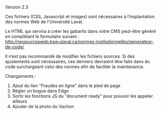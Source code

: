 ﻿Version 2.3

Ces fichiers (CSS, Javascript et images) sont nécessaires à l’implantation des normes Web de l'Université Laval.

Le HTML qui servira à créer les gabarits dans votre CMS peut-être généré en complétant le formulaire suivant :
http://ressourcesweb.bsw.ulaval.ca/normes-institutionnelles/generateur-de-code/

Il n’est pas recommandé de modifier les fichiers sources. Si des ajustements sont nécessaires, ces derniers devraient être faits dans du code surchargeant celui des normes afin de faciliter la maintenance.

Changements :

1. Ajout du lien "Fraudes en ligne" dans le pied de page
2. Régler un bogue dans Edge
3. Sortir les fonctions JS du "document ready" pour pouvoir les appeler ailleurs
4. Ajouter de la photo du Vachon
